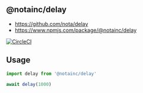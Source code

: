 ## @notainc/delay

- https://github.com/nota/delay
- https://www.npmjs.com/package/@notainc/delay


[![CircleCI](https://circleci.com/gh/nota/delay.svg?style=svg)](https://circleci.com/gh/nota/delay)


## Usage

```js
import delay from '@notainc/delay'

await delay(1000)
```
